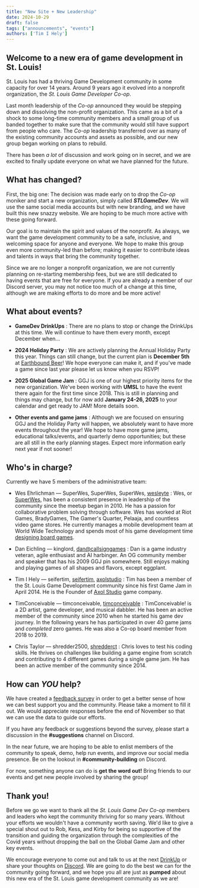```yaml
---
title: "New Site + New Leadership"
date: 2024-10-29
draft: false
tags: ["announcements", "events"]
authors: ['Tim I Hely']
---
```


## Welcome to a new era of game development in St. Louis!

St. Louis has had a thriving Game Development community in some capacity for over 14 years. Around 9 years ago it evolved into a nonprofit organization, the *St. Louis Game Developer Co-op*.

Last month leadership of the *Co-op* announced they would be stepping down and dissolving the non-profit organization. This came as a bit of a shock to some long-time community members and a small group of us banded together to make sure that the community would still have support from people who care. The *Co-op* leadership transferred over as many of the existing community accounts and assets as possible, and our new group began working on plans to rebuild.

There has been *a lot* of discussion and work going on in secret, and we are excited to finally update everyone on what we have planned for the future.

## What has changed?

First, the big one: The decision was made early on to drop the *Co-op* moniker and start a new organization, simply called ***STLGameDev***. We will use the same social media accounts but with new branding, and we have built this new snazzy website. We are hoping to be much more active with these going forward.

Our goal is to maintain the spirit and values of the nonprofit. As always, we want the game development community to be a safe, inclusive, and welcoming space for anyone and everyone. We hope to make this group even more community-led than before; making it easier to contribute ideas and talents in ways that bring the community together.

Since we are no longer a nonprofit organization, we are not currently planning on re-starting membership fees, but we are still dedicated to having events that are free for everyone. If you are already a member of our Discord server, you may not notice too much of a change at this time, although we are making efforts to do more and be more active!

## What about events?

- **GameDev DrinkUps**
  : There are no plans to stop or change the DrinkUps at this time. We will continue to have them every month, except December when... 

- **2024 Holiday Party**
  : We are actively planning the Annual Holiday Party this year. Things can still change, but the current plan is **December 5th** at [Earthbound Beer](https://maps.app.goo.gl/CUV5eVqjYPWMsNey5)! We hope everyone can make it, and if you've made a game since last year please let us know when you RSVP!

- **2025 Global Game Jam**
  : GGJ is one of our highest priority items for the new organization. We've been working with **UMSL** to have the event there again for the first time since 2018. This is still in planning and things may change, but for now add **January 24-26, 2025** to your calendar and get ready to JAM! More details soon.

- **Other events and game jams**
  : Although we are focused on ensuring GGJ and the Holiday Party will happen, we absolutely want to have more events throughout the year! We hope to have more game jams, educational talks/events, and quarterly demo opportunities; but these are all still in the early planning stages. Expect more information early next year if not sooner!

## Who's in charge?

Currently we have 5 members of the administrative team:

- Wes Ehrlichman &mdash; <i class="i fa-brands fa-discord"></i> SuperWes, <i class="fa-brands fa-xbox"></i> SuperWes, <i class="fa-brands fa-playstation"></i> SuperWes, [<i class="fa-brands fa-x-twitter"></i> wesleyte](https://www.x.com/wesleyte)
  : Wes, or [SuperWes](https://www.superwes.com/), has been a consistent presence in leadership of the community since the meetup began in 2010. He has a passion for collaborative problem solving through software. Wes has worked at Riot Games, BradyGames, The Gamer's Quarter, Pelaaja, and countless video game stores. He currently manages a mobile development team at World Wide Technology and spends most of his game development time [designing board games](https://midnightlaunchgames.com/).

- Dan Eichling &mdash; <i class="i fa-brands fa-discord"></i> kinglord, [<i class="fa-sharp-duotone fa-solid fa-mailbox"></i> dan@callsigngames](mailto:dan@callsigngames.com)
  : Dan is a game industry veteran, agile enthusiast and AI harbinger. An OG community member and speaker that has his 2009 GGJ pin somewhere. Still enjoys making and playing games of all shapes and flavors, except eggplant.

- Tim I Hely &mdash; <i class="i fa-brands fa-discord"></i> seifertim, [<i class="i fa-brands fa-itch-io"></i> seifertim](https://seifertim.itch.io/), [<i class="i fa-brands fa-itch-io"></i> axolstudio](https://axolstudio.itch.io/)
  : Tim has been a member of the St. Louis Game Development community since his first Game Jam in April 2014. He is the Founder of [Axol Studio](https://axolstudio.com) game company.

- TimConceivable &mdash; <i class="i fa-brands fa-discord"></i> timconceivable, [<i class="i fa-brands fa-itch-io"></i> timconceivable](https://timconceivable.itch.io/)
  : TimConceivable! is a 2D artist, game developer, and musical dabbler. He has been an active member of the community since 2010 when he started his game dev journey. In the following years he has participated in over 40 game jams and *completed* zero games. He was also a Co-op board member from 2018 to 2019.
  
- Chris Taylor &mdash; <i class="i fa-brands fa-discord"></i> shredder2500, [<i class="i fa-brands fa-itch-io"></i> shredderct](https://shredderct.itch.io/)
  : Chris loves to test his coding skills. He thrives on challenges like building a game engine from scratch and contributing to 4 different games during a single game jam.  He has been an active member of the community since 2014.

## How can *YOU* help?

We have created a [feedback survey](https://forms.gle/8yw88DMSQiErQTnS9) in order to get a better sense of how we can best support you and the community. Please take a moment to fill it out. We would appreciate responses before the end of November so that we can use the data to guide our efforts.

If you have any feedback or suggestions beyond the survey, please start a discussion in the **#suggestions** channel on Discord.

In the near future, we are hoping to be able to enlist members of the community to speak, demo, help run events, and improve our social media presence. Be on the lookout in **#community-building** on Discord.

For now, something anyone can do is **get the word out!** Bring friends to our events and get new people involved by sharing the group!

## Thank you!

Before we go we want to thank all the *St. Louis Game Dev Co-op* members and leaders who kept the community thriving for so many years. Without your efforts we wouldn't have a community worth saving. We'd like to give a special shout out to Rob, Kess, and Kirby for being so supportive of the transition and guiding the organization through the complexities of the Covid years without dropping the ball on the Global Game Jam and other key events.

We encourage everyone to come out and talk to us at the next [DrinkUp](https://www.meetup.com/st-louis-game-developers/events/303708623/) or share your thoughts on [Discord](https://discord.com/invite/mTMKpre/). We are going to do the best we can for the community going forward, and we hope you all are just as **pumped** about this new era of the St. Louis game development community as we are!
